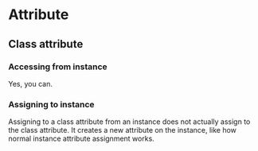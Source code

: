 # Attribute

## Class attribute

### Accessing from instance

Yes, you can.

### Assigning to instance

Assigning to a class attribute from an instance does not actually assign to the class attribute. It creates a new attribute on the instance, like how normal instance attribute assignment works. 
